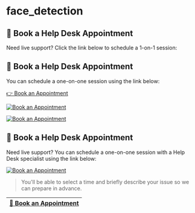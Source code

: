 # face_detection

## 📆 Book a Help Desk Appointment

Need live support? Click the link below to schedule a 1-on-1 session:
## 📆 Book a Help Desk Appointment

You can schedule a one-on-one session using the link below:

[👉 Book an Appointment](https://calendar.app.google/qK6fFQLxZuuV78S79)


[![Book an Appointment](https://img.shields.io/badge/Book%20an%20Appointment-📅-brightgreen)](https://calendar.app.google/qK6fFQLxZuuV78S79)



[![Book an Appointment](https://img.shields.io/badge/Book%20an%20Appointment-📅-brightgreen)](https://calendar.google.com/calendar/appointments/schedules/AcZssZ2qbt2FbisDbjDDM4i5r4-TXOq4A8zno_adRru7p-jn2ElVFES5T2QLReeEwmWhrrj88ib3hLt7?gv=true)


## 📆 Book a Help Desk Appointment

Need live support? You can schedule a one-on-one session with a Help Desk specialist using the link below:

[![Book an Appointment](https://img.shields.io/badge/Book%20an%20Appointment-📅-brightgreen)](https://calendar.google.com/calendar/appointments/schedules/AcZssZ2qbt2FbisDbjDDM4i5r4-TXOq4A8zno_adRru7p-jn2ElVFES5T2QLReeEwmWhrrj88ib3hLt7?gv=true)

> You'll be able to select a time and briefly describe your issue so we can prepare in advance.

| [📅 Book an Appointment](https://calendar.app.google/qK6fFQLxZuuV78S79) |
|:------------------------------------------------------------------------:|

